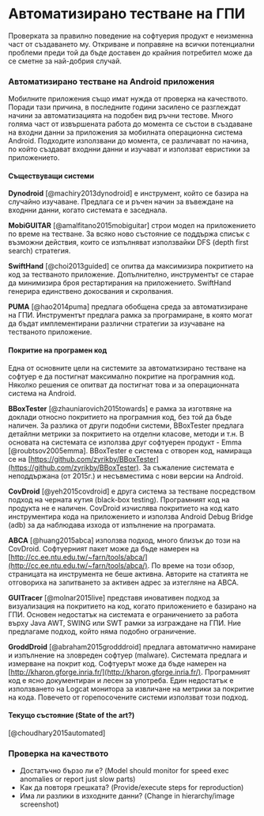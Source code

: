 # Автоматизирано тестване на ГПИ

Проверката за правилно поведение на софтуерия продукт е неизменна част от създаването му. Откриване и поправяне на всички потенциални проблеми преди той да бъде доставен до крайния потребител може да се сметне за най-добрия случай.

### Автоматизирано тестване на Android приложения

Мобилните приложения също имат нужда от проверка на качеството. Поради тази причина, в последните години засилено се разглеждат начини за автоматизацията на подобен вид ръчни тестове. Много голяма част от извършената работа до момента се състои в създаване на входни данни за приложения за мобилната операционна система Android. Подходите използвани до момента, се различават по начина, по който създават входнни данни и изучават и използват евристики за приложението.

#### Съществуващи системи

**Dynodroid** [@machiry2013dynodroid] е инструмент, който се базира на случайно изучаване. Предлага се и ръчен начин за въвеждане на входнни данни, когато системата е заседнала.

**MobiGUITAR** [@amalfitano2015mobiguitar] строи модел на приложението по време на тестване. За всяко ново състояние се поддържа списък с възможни действия, които се изпълняват използвайки DFS (depth first search) стратегия.

**SwiftHand** [@choi2013guided] се опитва да максимизира покритието на код за тестваното приложение. Допълнително, инструментът се старае да минимизира броя рестартирания на приложението. SwiftHand генерира единствено докосвания и скролвания.

**PUMA** [@hao2014puma] предлага обобщена среда за автоматизиране на ГПИ. Инструментът предлага рамка за програмиране, в която могат да бъдат имплементирани различни стратегии за изучаване на тестваното приложение.

#### Покритие на програмен код

Една от основните цели на системите за автоматизирано тестване на софтуер е да постигнат максимално покритие на програмния код. Няколко решения се опитват да постигнат това и за операционната система на Android.

**BBoxTester** [@zhauniarovich2015towards] е рамка за изготвяне на доклади относно покритието на програмния код, без той да бъде наличен. За разлика от други подобни системи, BBoxTester предлага детайлни метрики за покритието на отделни класове, методи и т.н. В основата на системата се използва друг софтуерен продукт - Emma [@roubtsov2005emma]. BBoxTester е система с отворен код, намираща се на [https://github.com/zyrikby/BBoxTester](https://github.com/zyrikby/BBoxTester). За съжаление системата е неподдържана (от 2015г.) и несъвместима с нови версии на Android.

**CovDroid** [@yeh2015covdroid] е друга система за тестване посредством подход на черната кутия (black-box testing). Програмният код на продукта не е наличен. CovDroid изчислява покритието на код като инструментира кода на приложението и използва Android Debug Bridge (adb) за да наблюдава изхода от изпълнение на програмата.

**ABCA** [@huang2015abca] използва подход, много близък до този на CovDroid. Софтуерният пакет може да бъде намерен на [http://cc.ee.ntu.edu.tw/~farn/tools/abca/](http://cc.ee.ntu.edu.tw/~farn/tools/abca/). По време на този обзор, страницата на инструмента не беше активна. Авторите на статията не отговориха на запитването за активен адрес за изтегляне на ABCA.

**GUITracer** [@molnar2015live] представя иновативен подход за визуализация на покритието на код, когато приложението е базирано на ГПИ. Основен недостатък на системата е ограничението за работа върху Java AWT, SWING или SWT рамки за изграждане на ГПИ. Ние предлагаме подход, който няма подобно ограничение.

**GroddDroid** [@abraham2015grodddroid] предлага автоматично намиране и изпълнение на зловреден софтуер (malware). Системата предлага и измерване на покрит код. Софтуерът може да бъде намерен на [http://kharon.gforge.inria.fr/](http://kharon.gforge.inria.fr/). Програмният код е ясно документиран и лесен за употреба. Един недостатък е използването на Logcat монитора за извличане на метрики за покритие на кода. Повечето от горепосочените системи използват този подход.

#### Текущо състояние (State of the art?)

[@choudhary2015automated]

### Проверка на качеството

- Достатъчно бързо ли е? (Model should monitor for speed exec anomalies or report just slow parts)
- Как да повторя грешката? (Provide/execute steps for reproduction)
- Има ли разлики в изходните данни? (Change in hierarchy/image screenshot)
